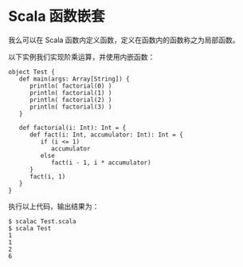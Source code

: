 # Scala 函数嵌套

我么可以在 Scala 函数内定义函数，定义在函数内的函数称之为局部函数。

以下实例我们实现阶乘运算，并使用内嵌函数：

```
object Test {
   def main(args: Array[String]) {
      println( factorial(0) )
      println( factorial(1) )
      println( factorial(2) )
      println( factorial(3) )
   }

   def factorial(i: Int): Int = {
      def fact(i: Int, accumulator: Int): Int = {
         if (i <= 1)
            accumulator
         else
            fact(i - 1, i * accumulator)
      }
      fact(i, 1)
   }
}
```

执行以上代码，输出结果为：

```
$ scalac Test.scala
$ scala Test
1
1
2
6
```

